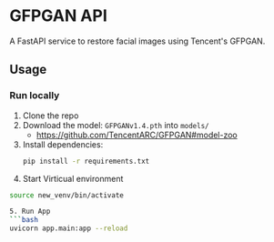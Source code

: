 # GFPGAN API

A FastAPI service to restore facial images using Tencent's GFPGAN.

## Usage

### Run locally

1. Clone the repo
2. Download the model: `GFPGANv1.4.pth` into `models/`
   - https://github.com/TencentARC/GFPGAN#model-zoo
3. Install dependencies:  
   ```bash
   pip install -r requirements.txt
4. Start Virticual environment
```bash
source new_venv/bin/activate 

5. Run App
```bash
uvicorn app.main:app --reload